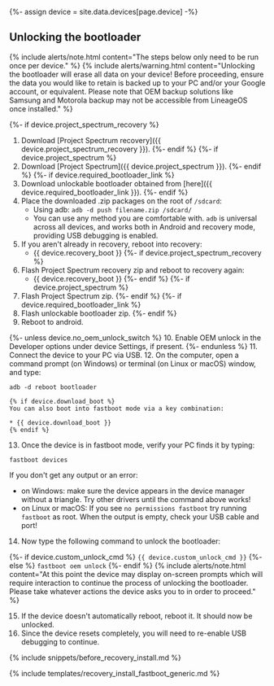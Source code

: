 {%- assign device = site.data.devices[page.device] -%}

## Unlocking the bootloader

{% include alerts/note.html content="The steps below only need to be run once per device." %}
{% include alerts/warning.html content="Unlocking the bootloader will erase all data on your device!
Before proceeding, ensure the data you would like to retain is backed up to your PC and/or your Google account, or equivalent. Please note that OEM backup solutions like Samsung and Motorola backup may not be accessible from LineageOS once installed." %}

{%- if device.project_spectrum_recovery %}
1. Download [Project Spectrum recovery]({{ device.project_spectrum_recovery }}).
{%- endif %}
{%- if device.project_spectrum %}
2. Download [Project Spectrum]({{ device.project_spectrum }}).
{%- endif %}
{%- if device.required_bootloader_link %}
3. Download unlockable bootloader obtained from [here]({{ device.required_bootloader_link }}).
{%- endif %}
4. Place the downloaded .zip packages on the root of `/sdcard`:
    * Using adb: `adb -d push filename.zip /sdcard/`
    * You can use any method you are comfortable with. `adb` is universal across all devices, and works both in Android and recovery mode, providing
        USB debugging is enabled.
5. If you aren't already in recovery, reboot into recovery:
    * {{ device.recovery_boot }}
{%- if device.project_spectrum_recovery %}
6. Flash Project Spectrum recovery zip and reboot to recovery again:
    * {{ device.recovery_boot }}
{%- endif %}
{%- if device.project_spectrum %}
7. Flash Project Spectrum zip.
{%- endif %}
{%- if device.required_bootloader_link %}
8. Flash unlockable bootloader zip.
{%- endif %}
9. Reboot to android.

{%- unless device.no_oem_unlock_switch %}
10. Enable OEM unlock in the Developer options under device Settings, if present.
{%- endunless %}
11. Connect the device to your PC via USB.
12. On the computer, open a command prompt (on Windows) or terminal (on Linux or macOS) window, and type:
```
adb -d reboot bootloader
```
    {% if device.download_boot %}
    You can also boot into fastboot mode via a key combination:

    * {{ device.download_boot }}
    {% endif %}
13. Once the device is in fastboot mode, verify your PC finds it by typing:
```
fastboot devices
```
  If you don't get any output or an error:
   * on Windows: make sure the device appears in the device manager without a triangle. Try other drivers until the command above works!
   * on Linux or macOS: If you see `no permissions fastboot` try running `fastboot` as root. When the output is empty, check your USB cable and port!
14. Now type the following command to unlock the bootloader:

{%- if device.custom_unlock_cmd %}
    ```
{{ device.custom_unlock_cmd }}
    ```
{%- else %}
    ```
fastboot oem unlock
    ```
{%- endif %}
    {% include alerts/note.html content="At this point the device may display on-screen prompts which will require interaction to continue the process of unlocking the bootloader. Please take whatever actions the device asks you to in order to proceed." %}

15. If the device doesn't automatically reboot, reboot it. It should now be unlocked.
16. Since the device resets completely, you will need to re-enable USB debugging to continue.

{% include snippets/before_recovery_install.md %}

{% include templates/recovery_install_fastboot_generic.md %}
